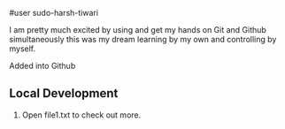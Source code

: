#user sudo-harsh-tiwari

I am pretty much excited by using and get my hands on Git and Github simultaneously this was my dream learning by my own and controlling by myself.

Added into Github

## Local Development

1. Open file1.txt to check out more.
